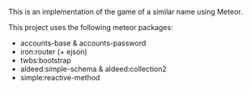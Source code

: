 This is an implementation of the game of a similar name using Meteor.

This project uses the following meteor packages:
- accounts-base & accounts-password
- iron:router (+ ejson)
- twbs:bootstrap
- aldeed:simple-schema & aldeed:collection2
- simple:reactive-method

